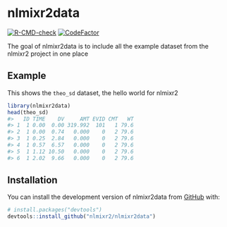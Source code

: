 
<!-- README.md is generated from README.Rmd. Please edit that file -->

# nlmixr2data

<!-- badges: start -->

[![R-CMD-check](https://github.com/nlmixr2/nlmixr2data/workflows/R-CMD-check/badge.svg)](https://github.com/nlmixr2/nlmixr2data/actions)
[![CodeFactor](https://www.codefactor.io/repository/github/nlmixr2/nlmixr2data/badge)](https://www.codefactor.io/repository/github/nlmixr2/nlmixr2data)
<!-- badges: end -->

The goal of nlmixr2data is to include all the example dataset from the
nlmixr2 project in one place

## Example

This shows the `theo_sd` dataset, the hello world for nlmixr2

``` r
library(nlmixr2data)
head(theo_sd)
#>   ID TIME    DV     AMT EVID CMT   WT
#> 1  1 0.00  0.00 319.992  101   1 79.6
#> 2  1 0.00  0.74   0.000    0   2 79.6
#> 3  1 0.25  2.84   0.000    0   2 79.6
#> 4  1 0.57  6.57   0.000    0   2 79.6
#> 5  1 1.12 10.50   0.000    0   2 79.6
#> 6  1 2.02  9.66   0.000    0   2 79.6
```

## Installation

You can install the development version of nlmixr2data from
[GitHub](https://github.com/) with:

``` r
# install.packages("devtools")
devtools::install_github("nlmixr2/nlmixr2data")
```
